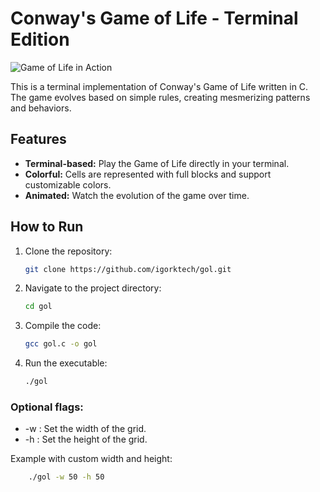 # Conway's Game of Life - Terminal Edition

![Game of Life in Action](assets/game_of_life.gif)

This is a terminal implementation of Conway's Game of Life written in C. The game evolves based on simple rules, creating mesmerizing patterns and behaviors.

## Features

-   **Terminal-based:** Play the Game of Life directly in your terminal.
-   **Colorful:** Cells are represented with full blocks and support customizable colors.
-   **Animated:** Watch the evolution of the game over time.

## How to Run

1. Clone the repository:

    ```bash
    git clone https://github.com/igorktech/gol.git
    ```

2. Navigate to the project directory:
    ```bash
    cd gol
    ```
3. Compile the code:
    ```bash
    gcc gol.c -o gol
    ```
4. Run the executable:
    ```bash
    ./gol
    ```

### Optional flags:

-   -w <width>: Set the width of the grid.
-   -h <height>: Set the height of the grid.

Example with custom width and height:

```bash
    ./gol -w 50 -h 50
```
